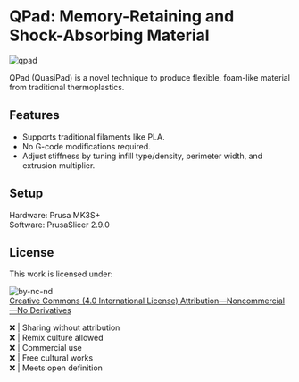 # QPad: Memory-Retaining and Shock-Absorbing Material

![qpad](https://github.com/user-attachments/assets/e4f88aed-153f-4dd2-89a6-c84c5de44826)

QPad (QuasiPad) is a novel technique to produce flexible, foam-like material from traditional thermoplastics.

## Features
* Supports traditional filaments like PLA.
* No G-code modifications required.
* Adjust stiffness by tuning infill type/density, perimeter width, and extrusion multiplier.

## Setup
Hardware: Prusa MK3S+\
Software: PrusaSlicer 2.9.0

## License
This work is licensed under:

![by-nc-nd](https://github.com/user-attachments/assets/d1ca6af3-62a9-464c-b333-8fee5f0ab3f4)\
[Creative Commons (4.0 International License) Attribution—Noncommercial—No Derivatives](http://creativecommons.org/licenses/by-nc-nd/4.0/)

:x: | Sharing without attribution\
:x: | Remix culture allowed\
:x: | Commercial use\
:x: | Free cultural works\
:x: | Meets open definition
